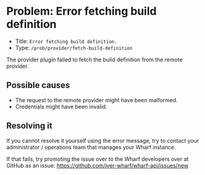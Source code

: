 # Problem: Error fetching build definition

<!-- panels:start -->

<!-- div:right-panel -->

- Title: `Error fetching build definition.`
- Type: `/prob/provider/fetch-build-definition`

<!-- div:left-panel -->

The provider plugin failed to fetch the build definition from the remote
provider.

<!-- panels:end -->

## Possible causes

- The request to the remote provider might have been malformed.
- Credentials might have been invalid.

## Resolving it

If you cannot resolve it yourself using the error message, try to contact your
administrator / operations team that manages your Wharf instance.

If that fails, try promoting the issue over to the Wharf developers over at
GitHub as an issue: <https://github.com/iver-wharf/wharf-api/issues/new>
